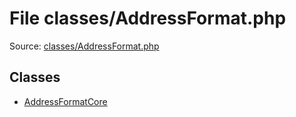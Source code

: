 File classes/AddressFormat.php
=========

Source: [classes/AddressFormat.php](https://github.com/PrestaShop/PrestaShop/blob/1.6.0.12/classes/AddressFormat.php)


Classes
-------

* [AddressFormatCore](class.AddressFormatCore.md)


